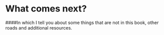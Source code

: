 # What comes next?

####In which I tell you about some things that are not in this book, other roads and additional resources.
